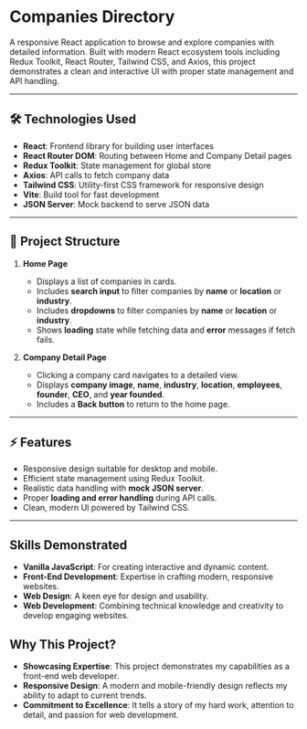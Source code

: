 # Companies Directory

A responsive React application to browse and explore companies with detailed information. Built with modern React ecosystem tools including Redux Toolkit, React Router, Tailwind CSS, and Axios, this project demonstrates a clean and interactive UI with proper state management and API handling.

---

## 🛠 Technologies Used

- **React**: Frontend library for building user interfaces  
- **React Router DOM**: Routing between Home and Company Detail pages  
- **Redux Toolkit**: State management for global store  
- **Axios**: API calls to fetch company data  
- **Tailwind CSS**: Utility-first CSS framework for responsive design  
- **Vite**: Build tool for fast development  
- **JSON Server**: Mock backend to serve JSON data  

---

## 📄 Project Structure

1. **Home Page**  
   - Displays a list of companies in cards.  
   - Includes **search input** to filter companies by **name** or  **location** or  **industry**.  
   - Includes **dropdowns** to filter companies by **name** or  **location** or  **industry**.  
   - Shows **loading** state while fetching data and **error** messages if fetch fails.

2. **Company Detail Page**  
   - Clicking a company card navigates to a detailed view.  
   - Displays **company image**, **name**, **industry**, **location**, **employees**, **founder**, **CEO**, and **year founded**.  
   - Includes a **Back button** to return to the home page.

---

## ⚡ Features

- Responsive design suitable for desktop and mobile.  
- Efficient state management using Redux Toolkit.  
- Realistic data handling with **mock JSON server**.  
- Proper **loading and error handling** during API calls.  
- Clean, modern UI powered by Tailwind CSS.  

---

## Skills Demonstrated
- **Vanilla JavaScript**: For creating interactive and dynamic content.
- **Front-End Development**: Expertise in crafting modern, responsive websites.
- **Web Design**: A keen eye for design and usability.
- **Web Development**: Combining technical knowledge and creativity to develop engaging websites.


## Why This Project?
- **Showcasing Expertise**: This project demonstrates my capabilities as a front-end web developer.
- **Responsive Design**: A modern and mobile-friendly design reflects my ability to adapt to current trends.
- **Commitment to Excellence**: It tells a story of my hard work, attention to detail, and passion for web development.

